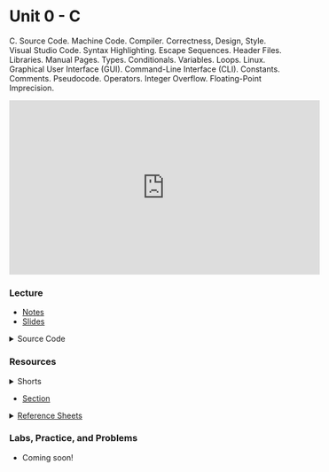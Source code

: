 # Unit 0 - C

C. Source Code. Machine Code. Compiler. Correctness, Design, Style. Visual Studio Code. Syntax Highlighting. Escape Sequences. Header Files. Libraries. Manual Pages. Types. Conditionals. Variables. Loops. Linux. Graphical User Interface (GUI). Command-Line Interface (CLI). Constants. Comments. Pseudocode. Operators. Integer Overflow. Floating-Point Imprecision.

<iframe width="560" height="315" src="https://www.youtube.com/embed/cwtpLIWylAw?si=1RkxCeDAleJHhS8U" title="YouTube video player" frameborder="0" allow="accelerometer; autoplay; clipboard-write; encrypted-media; gyroscope; picture-in-picture; web-share" referrerpolicy="strict-origin-when-cross-origin" allowfullscreen></iframe>

### Lecture

  - [Notes](https://cs50.harvard.edu/ap/2025/curriculum/x/notes/1/)
  - [Slides](https://docs.google.com/presentation/d/12s7zQ2vXsVJQ82NlkN8G0YflBN6XlfMMYrYne6W_k40/edit?usp=sharing)


  <details>
    <summary>Source Code</summary>
    <ul>
      <li><a href="https://cdn.cs50.net/2023/fall/lectures/1/src1/">Index</a></li>
      <li><a href="https://cdn.cs50.net/2023/fall/lectures/1/src1.pdf">PDF</a></li>
    </ul>
  </details>

### Resources

<details>  
  <summary>Shorts</summary>
  <ul>
    <li><a href="https://www.youtube.com/embed/q6K8KMqt8wQ">Data Types</a></li>
    <li><a href="https://www.youtube.com/embed/7apBtlEkJzk?rel=0">Operators</a></li>
    <li><a href="https://www.youtube.com/embed/FqUeHzvci10?rel=0">Conditional Statements</a></li>
    <li><a href="https://www.youtube.com/embed/QOvo-xFL9II?rel=0">Loops</a></li>
    <li><a href="https://www.youtube.com/embed/lnYKOnz9ln8?rel=0">Command Line</a></li>
    <li><a href="https://youtu.be/vK_naJkrtjc?si=zWAN-HhIy37nVd2X">Magic Numbers</a></li>
  </ul>
</details>

- [Section](https://cs50.harvard.edu/ap/2025/curriculum/x/sections/1/)

<details>  
  <summary><a href="\apcsp\assets\pdfs\ch1-ref-sheets.pdf">Reference Sheets</a></summary>
  <ul>
    <li><a href="\apcsp\assets\pdfs\syntax.pdf">Syntax</a></li>
    <li><a href="\apcsp\assets\pdfs\variables.pdf">Variables</a></li>
    <li><a href="\apcsp\assets\pdfs\data_types.pdf">Data Types</a></li>
    <li><a href="\apcsp\assets\pdfs\operators.pdf">Operators</a></li>
    <li><a href="\apcsp\assets\pdfs\boolean_expressions.pdf">Boolean Expressions</a></li>
    <li><a href="\apcsp\assets\pdfs\loops.pdf">Loops</a></li>
    <li><a href="\apcsp\assets\pdfs\functions.pdf">Functions</a></li>
    <li><a href="\apcsp\assets\pdfs\libraries.pdf">Libraries</a></li>
    <li><a href="\apcsp\assets\pdfs\principles_of_good_design.pdf">Principles of Good Design</a></li>
  </ul>
</details>

### Labs, Practice, and Problems

- Coming soon!

<!-- - [Lab 1](https://cs50.harvard.edu/ap/2024/curriculum/x/labs/1/)
- [Practice Problems](https://cs50.harvard.edu/ap/2024/problems/1/)
- Problem Sets: 
  1. Submit one of:
    - [this version of Mario](https://cs50.harvard.edu/ap/2024/curriculum/x/psets/1/mario/less/) if feeling less comfortable
    - [this version of Mario](https://cs50.harvard.edu/ap/2024/curriculum/x/psets/1/mario/more/) if feeling more comfortable
  1. Submit one of:
    - [Cash](https://cs50.harvard.edu/ap/2024/curriculum/x/psets/1/cash/) if feeling less comfortable
    - [Credit](https://cs50.harvard.edu/ap/2024/curriculum/x/psets/1/credit/) if feeling more comfortable 

    *If you submit both versions of Mario, I’ll record the higher of your two scores. If you submit both Cash and Credit, I’ll record the higher of your two scores.*
   
### Advice

- Try out any of the programs from class via the source code above
- If you see any errors when compiling your code with `make`, focus first on fixing the **very first** error you see, scrolling up as needed. If unsure what it means, try asking `help50` for help. For instance, if trying to compile `hello`, and 
```
make hello
```
is yielding errors, try running
```
help50 make hello
```
instead! -->